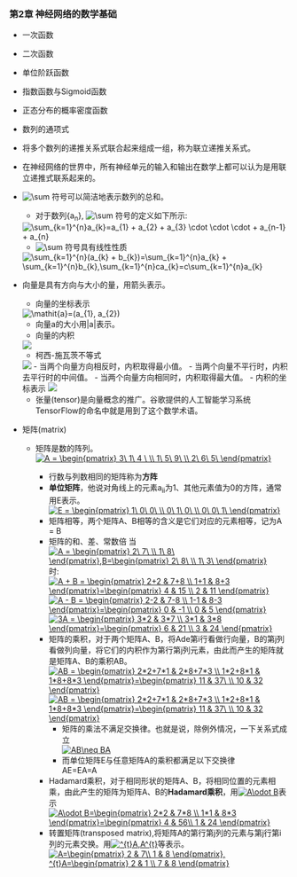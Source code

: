 ### 第2章 神经网络的数学基础
- 一次函数
- 二次函数
- 单位阶跃函数
- 指数函数与Sigmoid函数
- 正态分布的概率密度函数
- 数列的通项式
- 将多个数列的递推关系式联合起来组成一组，称为联立递推关系式。
- 在神经网络的世界中，所有神经单元的输入和输出在数学上都可以认为是用联立递推式联系起来的。
- <img src="https://latex.codecogs.com/gif.latex?\sum" title="\sum" /> 符号可以简洁地表示数列的总和。
	- 对于数列{a<sub>n</sub>}, <img src="https://latex.codecogs.com/gif.latex?\tiny&space;\sum&space;{}" title="\sum" /> 符号的定义如下所示:
	<img src="https://latex.codecogs.com/gif.latex?\sum_{k=1}^{n}a_{k}=a_{1}&space;&plus;&space;a_{2}&space;&plus;&space;a_{3}&space;\cdot&space;\cdot&space;\cdot&space;&plus;&space;a_{n-1}&space;&plus;&space;a_{n}" title="\sum_{k=1}^{n}a_{k}=a_{1} + a_{2} + a_{3} \cdot \cdot \cdot + a_{n-1} + a_{n}" />
    
    - <img src="https://latex.codecogs.com/gif.latex?\sum" title="\sum" /> 符号具有线性性质
    <img src="https://latex.codecogs.com/gif.latex?\sum_{k=1}^{n}(a_{k}&space;&plus;&space;b_{k})=\sum_{k=1}^{n}a_{k}&space;&plus;&space;\sum_{k=1}^{n}b_{k},\sum_{k=1}^{n}ca_{k}=c\sum_{k=1}^{n}a_{k}" title="\sum_{k=1}^{n}(a_{k} + b_{k})=\sum_{k=1}^{n}a_{k} + \sum_{k=1}^{n}b_{k},\sum_{k=1}^{n}ca_{k}=c\sum_{k=1}^{n}a_{k}" />

- 向量是具有方向与大小的量，用箭头表示。
	- 向量的坐标表示
	<img src="https://latex.codecogs.com/gif.latex?\mathit{a}=(a_{1},&space;a_{2})" title="\mathit{a}=(a_{1}, a_{2})" />
    
    - 向量a的大小用|a|表示。
    - 向量的内积
    <img src="https://latex.codecogs.com/gif.latex?\mathit{a}\cdot&space;\mathit{b}=|a||b|cos\theta" />
    
    - 柯西-施瓦茨不等式
    <img src="https://latex.codecogs.com/gif.latex?-|a||b|\leqslant&space;a\cdot&space;b\leqslant&space;|a||b|" />  
    	- 当两个向量方向相反时，内积取得最小值。
    	- 当两个向量不平行时，内积去平行时的中间值。
    	- 当两个向量方向相同时，内积取得最大值。
    - 内积的坐标表示
    <img src="https://latex.codecogs.com/gif.latex?\mathbf{a}&space;=&space;(a_{1},&space;a_{2}),\mathbf{b}&space;=&space;(b_{1},&space;b_{2});&space;\mathbf{a}\cdot&space;\mathbf{b}=a_{1},&space;b_{a}&space;&plus;&space;a_{2},&space;b_{2}" />

    - 张量(tensor)是向量概念的推广。谷歌提供的人工智能学习系统TensorFlow的命名中就是用到了这个数学术语。
- 矩阵(matrix)
	- 矩阵是数的阵列。  
	<a href="https://www.codecogs.com/eqnedit.php?latex=A&space;=&space;\begin{pmatrix}&space;3\&space;1\&space;4&space;\&space;\\&space;1\&space;5\&space;9\&space;\\&space;2\&space;6\&space;5\&space;\end{pmatrix}" target="_blank"><img src="https://latex.codecogs.com/gif.latex?A&space;=&space;\begin{pmatrix}&space;3\&space;1\&space;4&space;\&space;\\&space;1\&space;5\&space;9\&space;\\&space;2\&space;6\&space;5\&space;\end{pmatrix}" title="A = \begin{pmatrix} 3\ 1\ 4 \ \\ 1\ 5\ 9\ \\ 2\ 6\ 5\ \end{pmatrix}" /></a>
    
    	- 行数与列数相同的矩阵称为**方阵**
    	- **单位矩阵**，他说对角线上的元素a<sub>ii</sub>为1、其他元素值为0的方阵，通常用E表示。  
    	<a href="https://www.codecogs.com/eqnedit.php?latex=E&space;=&space;\begin{pmatrix}&space;1\&space;0\&space;0\&space;\\&space;0\&space;1\&space;0\&space;\\&space;0\&space;0\&space;1\&space;\end{pmatrix}" target="_blank"><img src="https://latex.codecogs.com/gif.latex?E&space;=&space;\begin{pmatrix}&space;1\&space;0\&space;0\&space;\\&space;0\&space;1\&space;0\&space;\\&space;0\&space;0\&space;1\&space;\end{pmatrix}" title="E = \begin{pmatrix} 1\ 0\ 0\ \\ 0\ 1\ 0\ \\ 0\ 0\ 1\ \end{pmatrix}" /></a>  
        - 矩阵相等，两个矩阵A、B相等的含义是它们对应的元素相等，记为A = B  
        - 矩阵的和、差、常数倍
        当 <a href="https://www.codecogs.com/eqnedit.php?latex=A&space;=&space;\begin{pmatrix}&space;2\&space;7\&space;\\&space;1\&space;8\&space;\end{pmatrix},B=\begin{pmatrix}&space;2\&space;8\&space;\\&space;1\&space;3\&space;\end{pmatrix}" target="_blank"><img src="https://latex.codecogs.com/gif.latex?A&space;=&space;\begin{pmatrix}&space;2\&space;7\&space;\\&space;1\&space;8\&space;\end{pmatrix},B=\begin{pmatrix}&space;2\&space;8\&space;\\&space;1\&space;3\&space;\end{pmatrix}" title="A = \begin{pmatrix} 2\ 7\ \\ 1\ 8\ \end{pmatrix},B=\begin{pmatrix} 2\ 8\ \\ 1\ 3\ \end{pmatrix}" /></a>时:  
        <a href="https://www.codecogs.com/eqnedit.php?latex=A&space;&plus;&space;B&space;=&space;\begin{pmatrix}&space;2&plus;2&space;&&space;7&plus;8&space;\\&space;1&plus;1&space;&&space;8&plus;3&space;\end{pmatrix}=\begin{pmatrix}&space;4&space;&&space;15&space;\\&space;2&space;&&space;11&space;\end{pmatrix}" target="_blank"><img src="https://latex.codecogs.com/gif.latex?A&space;&plus;&space;B&space;=&space;\begin{pmatrix}&space;2&plus;2&space;&&space;7&plus;8&space;\\&space;1&plus;1&space;&&space;8&plus;3&space;\end{pmatrix}=\begin{pmatrix}&space;4&space;&&space;15&space;\\&space;2&space;&&space;11&space;\end{pmatrix}" title="A + B = \begin{pmatrix} 2+2 & 7+8 \\ 1+1 & 8+3 \end{pmatrix}=\begin{pmatrix} 4 & 15 \\ 2 & 11 \end{pmatrix}" /></a>  
        <a href="https://www.codecogs.com/eqnedit.php?latex=A&space;-&space;B&space;=&space;\begin{pmatrix}&space;2-2&space;&&space;7-8&space;\\&space;1-1&space;&&space;8-3&space;\end{pmatrix}=\begin{pmatrix}&space;0&space;&&space;-1&space;\\&space;0&space;&&space;5&space;\end{pmatrix}" target="_blank"><img src="https://latex.codecogs.com/gif.latex?A&space;-&space;B&space;=&space;\begin{pmatrix}&space;2-2&space;&&space;7-8&space;\\&space;1-1&space;&&space;8-3&space;\end{pmatrix}=\begin{pmatrix}&space;0&space;&&space;-1&space;\\&space;0&space;&&space;5&space;\end{pmatrix}" title="A - B = \begin{pmatrix} 2-2 & 7-8 \\ 1-1 & 8-3 \end{pmatrix}=\begin{pmatrix} 0 & -1 \\ 0 & 5 \end{pmatrix}" /></a>  
        <a href="https://www.codecogs.com/eqnedit.php?latex=3A&space;=&space;\begin{pmatrix}&space;3*2&space;&&space;3*7&space;\\&space;3*1&space;&&space;3*8&space;\end{pmatrix}=\begin{pmatrix}&space;6&space;&&space;21&space;\\&space;3&space;&&space;24&space;\end{pmatrix}" target="_blank"><img src="https://latex.codecogs.com/gif.latex?3A&space;=&space;\begin{pmatrix}&space;3*2&space;&&space;3*7&space;\\&space;3*1&space;&&space;3*8&space;\end{pmatrix}=\begin{pmatrix}&space;6&space;&&space;21&space;\\&space;3&space;&&space;24&space;\end{pmatrix}" title="3A = \begin{pmatrix} 3*2 & 3*7 \\ 3*1 & 3*8 \end{pmatrix}=\begin{pmatrix} 6 & 21 \\ 3 & 24 \end{pmatrix}" /></a>  
        - 矩阵的乘积，对于两个矩阵A、B，将Ade第i行看做行向量，B的第j列看做列向量，将它们的内积作为第行第j列元素，由此而产生的矩阵就是矩阵A、B的乘积AB。  
        <a href="https://www.codecogs.com/eqnedit.php?latex=AB&space;=&space;\begin{pmatrix}&space;2*2&plus;7*1&space;&&space;2*8&plus;7*3&space;\\&space;1*2&plus;8*1&space;&&space;1*8&plus;8*3&space;\end{pmatrix}=\begin{pmatrix}&space;11&space;&&space;37\&space;\\&space;10&space;&&space;32&space;\end{pmatrix}" target="_blank"><img src="https://latex.codecogs.com/gif.latex?AB&space;=&space;\begin{pmatrix}&space;2*2&plus;7*1&space;&&space;2*8&plus;7*3&space;\\&space;1*2&plus;8*1&space;&&space;1*8&plus;8*3&space;\end{pmatrix}=\begin{pmatrix}&space;11&space;&&space;37\&space;\\&space;10&space;&&space;32&space;\end{pmatrix}" title="AB = \begin{pmatrix} 2*2+7*1 & 2*8+7*3 \\ 1*2+8*1 & 1*8+8*3 \end{pmatrix}=\begin{pmatrix} 11 & 37\ \\ 10 & 32 \end{pmatrix}" /></a>  
        <a href="https://www.codecogs.com/eqnedit.php?latex=AB&space;=&space;\begin{pmatrix}&space;2*2&plus;7*1&space;&&space;2*8&plus;7*3&space;\\&space;1*2&plus;8*1&space;&&space;1*8&plus;8*3&space;\end{pmatrix}=\begin{pmatrix}&space;11&space;&&space;37\&space;\\&space;10&space;&&space;32&space;\end{pmatrix}" target="_blank"><img src="https://latex.codecogs.com/gif.latex?AB&space;=&space;\begin{pmatrix}&space;2*2&plus;7*1&space;&&space;2*8&plus;7*3&space;\\&space;1*2&plus;8*1&space;&&space;1*8&plus;8*3&space;\end{pmatrix}=\begin{pmatrix}&space;11&space;&&space;37\&space;\\&space;10&space;&&space;32&space;\end{pmatrix}" title="AB = \begin{pmatrix} 2*2+7*1 & 2*8+7*3 \\ 1*2+8*1 & 1*8+8*3 \end{pmatrix}=\begin{pmatrix} 11 & 37\ \\ 10 & 32 \end{pmatrix}" /></a>  
        	- 矩阵的乘法不满足交换律。也就是说，除例外情况，一下关系式成立  
        	<a href="https://www.codecogs.com/eqnedit.php?latex=AB\neq&space;BA" target="_blank"><img src="https://latex.codecogs.com/gif.latex?AB\neq&space;BA" title="AB\neq BA" /></a>  
            - 而单位矩阵E与任意矩阵A的乘积都满足以下交换律  
            AE=EA=A
        - Hadamard乘积，对于相同形状的矩阵A、B，将相同位置的元素相乘，由此产生的矩阵为矩阵A、B的**Hadamard乘积**，用<a href="https://www.codecogs.com/eqnedit.php?latex=A\odot&space;B" target="_blank"><img src="https://latex.codecogs.com/gif.latex?A\odot&space;B" title="A\odot B" /></a>表示  
        <a href="https://www.codecogs.com/eqnedit.php?latex=A\odot&space;B=\begin{pmatrix}&space;2*2&space;&&space;7*8&space;\\&space;1*1&space;&&space;8*3&space;\end{pmatrix}=\begin{pmatrix}&space;4&space;&&space;56\\&space;1&space;&&space;24&space;\end{pmatrix}" target="_blank"><img src="https://latex.codecogs.com/gif.latex?A\odot&space;B=\begin{pmatrix}&space;2*2&space;&&space;7*8&space;\\&space;1*1&space;&&space;8*3&space;\end{pmatrix}=\begin{pmatrix}&space;4&space;&&space;56\\&space;1&space;&&space;24&space;\end{pmatrix}" title="A\odot B=\begin{pmatrix} 2*2 & 7*8 \\ 1*1 & 8*3 \end{pmatrix}=\begin{pmatrix} 4 & 56\\ 1 & 24 \end{pmatrix}" /></a>
        - 转置矩阵(transposed matrix),将矩阵A的第行第j列的元素与第j行第i列的元素交换。用<a href="https://www.codecogs.com/eqnedit.php?latex=^{t}A,A^{t}" target="_blank"><img src="https://latex.codecogs.com/gif.latex?^{t}A,A^{t}" title="^{t}A,A^{t}" /></a>等表示。  
        <a href="https://www.codecogs.com/eqnedit.php?latex=A=\begin{pmatrix}&space;2&space;&&space;7\\&space;1&space;&&space;8&space;\end{pmatrix},&space;^{t}A=\begin{pmatrix}&space;2&space;&&space;1&space;\\&space;7&space;&&space;8&space;\end{pmatrix}" target="_blank"><img src="https://latex.codecogs.com/gif.latex?A=\begin{pmatrix}&space;2&space;&&space;7\\&space;1&space;&&space;8&space;\end{pmatrix},&space;^{t}A=\begin{pmatrix}&space;2&space;&&space;1&space;\\&space;7&space;&&space;8&space;\end{pmatrix}" title="A=\begin{pmatrix} 2 & 7\\ 1 & 8 \end{pmatrix}, ^{t}A=\begin{pmatrix} 2 & 1 \\ 7 & 8 \end{pmatrix}" /></a>  